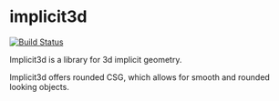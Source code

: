 # implicit3d
[![Build Status](https://travis-ci.org/hmeyer/implicit3d.svg?branch=master)](https://travis-ci.org/hmeyer/implicit3d)

Implicit3d is a library for 3d implicit geometry.

Implicit3d offers rounded CSG, which allows for smooth and rounded looking objects.
